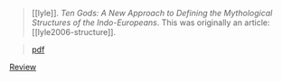 > [[lyle]]. *Ten Gods: A New Approach to Defining the Mythological Structures of the Indo-Europeans*. This was originally an article: [[lyle2006-structure]].

> [pdf](lyle2012.pdf)


[Review](https://www.academia.edu/5468202/Mythology-as-a-Key-to-Historical-Ways-of-Thinking-Review-of-Emily-Lyle-Ten-Gods-A-New-Approach-to-Defining-the-Mythological-Structures-of-the-Indo-Europeans-Newcastle-upon-Tyne-2012)